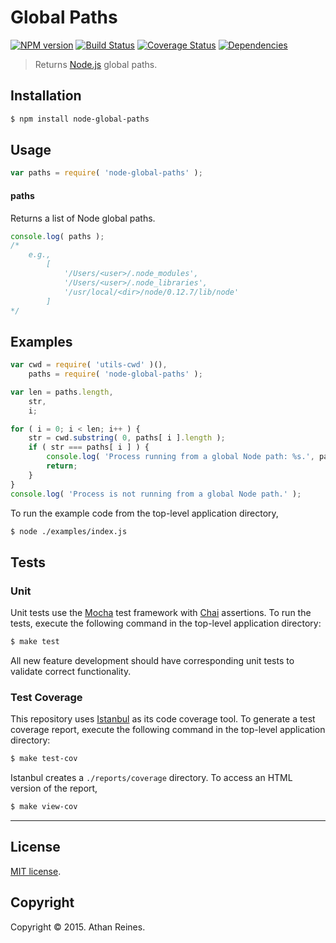 Global Paths
===
[![NPM version][npm-image]][npm-url] [![Build Status][travis-image]][travis-url] [![Coverage Status][codecov-image]][codecov-url] [![Dependencies][dependencies-image]][dependencies-url]

> Returns [Node.js](http://nodejs.org) global paths.


## Installation

``` bash
$ npm install node-global-paths
```


## Usage

``` javascript
var paths = require( 'node-global-paths' );
```

#### paths

Returns a list of Node global paths.

``` javascript
console.log( paths );
/*
	e.g.,
		[
			'/Users/<user>/.node_modules',
			'/Users/<user>/.node_libraries',
			'/usr/local/<dir>/node/0.12.7/lib/node'
		]
*/
```


## Examples

``` javascript
var cwd = require( 'utils-cwd' )(),
	paths = require( 'node-global-paths' );

var len = paths.length,
	str,
	i;

for ( i = 0; i < len; i++ ) {
	str = cwd.substring( 0, paths[ i ].length );
	if ( str === paths[ i ] ) {
		console.log( 'Process running from a global Node path: %s.', paths[ i ] );
		return;
	}
}
console.log( 'Process is not running from a global Node path.' );
```

To run the example code from the top-level application directory,

``` bash
$ node ./examples/index.js
```


## Tests

### Unit

Unit tests use the [Mocha](http://mochajs.org/) test framework with [Chai](http://chaijs.com) assertions. To run the tests, execute the following command in the top-level application directory:

``` bash
$ make test
```

All new feature development should have corresponding unit tests to validate correct functionality.


### Test Coverage

This repository uses [Istanbul](https://github.com/gotwarlost/istanbul) as its code coverage tool. To generate a test coverage report, execute the following command in the top-level application directory:

``` bash
$ make test-cov
```

Istanbul creates a `./reports/coverage` directory. To access an HTML version of the report,

``` bash
$ make view-cov
```


---
## License

[MIT license](http://opensource.org/licenses/MIT).


## Copyright

Copyright &copy; 2015. Athan Reines.


[npm-image]: http://img.shields.io/npm/v/node-global-paths.svg
[npm-url]: https://npmjs.org/package/node-global-paths

[travis-image]: http://img.shields.io/travis/kgryte/node-global-paths/master.svg
[travis-url]: https://travis-ci.org/kgryte/node-global-paths

[codecov-image]: https://img.shields.io/codecov/c/github/kgryte/node-global-paths/master.svg
[codecov-url]: https://codecov.io/github/kgryte/node-global-paths?branch=master

[dependencies-image]: http://img.shields.io/david/kgryte/node-global-paths.svg
[dependencies-url]: https://david-dm.org/kgryte/node-global-paths

[dev-dependencies-image]: http://img.shields.io/david/dev/kgryte/node-global-paths.svg
[dev-dependencies-url]: https://david-dm.org/dev/kgryte/node-global-paths

[github-issues-image]: http://img.shields.io/github/issues/kgryte/node-global-paths.svg
[github-issues-url]: https://github.com/kgryte/node-global-paths/issues
